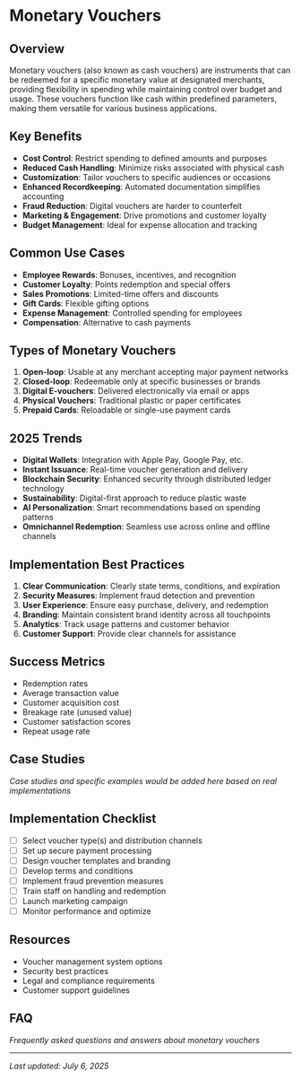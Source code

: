 # Monetary Vouchers

## Overview
Monetary vouchers (also known as cash vouchers) are instruments that can be redeemed for a specific monetary value at designated merchants, providing flexibility in spending while maintaining control over budget and usage. These vouchers function like cash within predefined parameters, making them versatile for various business applications.

## Key Benefits
- **Cost Control**: Restrict spending to defined amounts and purposes
- **Reduced Cash Handling**: Minimize risks associated with physical cash
- **Customization**: Tailor vouchers to specific audiences or occasions
- **Enhanced Recordkeeping**: Automated documentation simplifies accounting
- **Fraud Reduction**: Digital vouchers are harder to counterfeit
- **Marketing & Engagement**: Drive promotions and customer loyalty
- **Budget Management**: Ideal for expense allocation and tracking

## Common Use Cases
- **Employee Rewards**: Bonuses, incentives, and recognition
- **Customer Loyalty**: Points redemption and special offers
- **Sales Promotions**: Limited-time offers and discounts
- **Gift Cards**: Flexible gifting options
- **Expense Management**: Controlled spending for employees
- **Compensation**: Alternative to cash payments

## Types of Monetary Vouchers
1. **Open-loop**: Usable at any merchant accepting major payment networks
2. **Closed-loop**: Redeemable only at specific businesses or brands
3. **Digital E-vouchers**: Delivered electronically via email or apps
4. **Physical Vouchers**: Traditional plastic or paper certificates
5. **Prepaid Cards**: Reloadable or single-use payment cards

## 2025 Trends
- **Digital Wallets**: Integration with Apple Pay, Google Pay, etc.
- **Instant Issuance**: Real-time voucher generation and delivery
- **Blockchain Security**: Enhanced security through distributed ledger technology
- **Sustainability**: Digital-first approach to reduce plastic waste
- **AI Personalization**: Smart recommendations based on spending patterns
- **Omnichannel Redemption**: Seamless use across online and offline channels

## Implementation Best Practices
1. **Clear Communication**: Clearly state terms, conditions, and expiration
2. **Security Measures**: Implement fraud detection and prevention
3. **User Experience**: Ensure easy purchase, delivery, and redemption
4. **Branding**: Maintain consistent brand identity across all touchpoints
5. **Analytics**: Track usage patterns and customer behavior
6. **Customer Support**: Provide clear channels for assistance

## Success Metrics
- Redemption rates
- Average transaction value
- Customer acquisition cost
- Breakage rate (unused value)
- Customer satisfaction scores
- Repeat usage rate

## Case Studies
*Case studies and specific examples would be added here based on real implementations*

## Implementation Checklist
- [ ] Select voucher type(s) and distribution channels
- [ ] Set up secure payment processing
- [ ] Design voucher templates and branding
- [ ] Develop terms and conditions
- [ ] Implement fraud prevention measures
- [ ] Train staff on handling and redemption
- [ ] Launch marketing campaign
- [ ] Monitor performance and optimize

## Resources
- Voucher management system options
- Security best practices
- Legal and compliance requirements
- Customer support guidelines

## FAQ
*Frequently asked questions and answers about monetary vouchers*

---
*Last updated: July 6, 2025*
